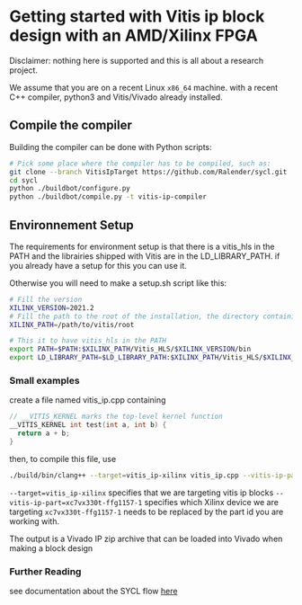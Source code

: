 Getting started with Vitis ip block design with an AMD/Xilinx FPGA
===================================================================================

Disclaimer: nothing here is supported and this is all about a research
project.

We assume that you are on a recent Linux `x86_64` machine. with a recent C++ compiler, python3 and Vitis/Vivado already installed.

## Compile the compiler

Building the compiler can be done with Python scripts:

```bash
# Pick some place where the compiler has to be compiled, such as:
git clone --branch VitisIpTarget https://github.com/Ralender/sycl.git
cd sycl
python ./buildbot/configure.py
python ./buildbot/compile.py -t vitis-ip-compiler
```

## Environnement Setup

The requirements for environment setup is that there is a vitis_hls in the PATH and the librairies shipped with Vitis are in the LD_LIBRARY_PATH.
if you already have a setup for this you can use it.

Otherwise you will need to make a setup.sh script like this:
```bash
# Fill the version
XILINX_VERSION=2021.2
# Fill the path to the root of the installation, the directory containing Vitis, Vivado and Vitis_HLS
XILINX_PATH=/path/to/vitis/root

# This it to have vitis_hls in the PATH
export PATH=$PATH:$XILINX_PATH/Vitis_HLS/$XILINX_VERSION/bin
export LD_LIBRARY_PATH=$LD_LIBRARY_PATH:$XILINX_PATH/Vitis_HLS/$XILINX_VERSION/lib/lnx64.o
```

### Small examples

create a file named vitis_ip.cpp containing

```cpp
// __VITIS_KERNEL marks the top-level kernel function
__VITIS_KERNEL int test(int a, int b) {
  return a + b;
}
```

then, to compile this file, use 
```bash
./build/bin/clang++ --target=vitis_ip-xilinx vitis_ip.cpp --vitis-ip-part=xc7vx330t-ffg1157-1 -o adder.zip
```

 ``--target=vitis_ip-xilinx`` specifies that we are targeting vitis ip blocks
 ``--vitis-ip-part=xc7vx330t-ffg1157-1`` specifies which Xilinx device we are targeting ``xc7vx330t-ffg1157-1`` needs to be replaced by the part id you are working with.

 The output is a Vivado IP zip archive that can be loaded into Vivado when making a block design

### Further Reading

see documentation about the SYCL flow [here](GettingStartedXilinxFPGA.md)
